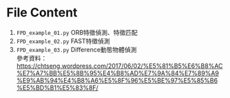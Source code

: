 # File Content
1. `FPD_example_01.py` ORB特徵偵測、特徵匹配<br>
2. `FPD_example_02.py` FAST特徵偵測<br>
3. `FPD_example_03.py` Difference動態物體偵測<br>
參考資料：https://chtseng.wordpress.com/2017/06/02/%E5%81%B5%E6%B8%AC%E7%A7%BB%E5%8B%95%E4%B8%AD%E7%9A%84%E7%89%A9%E9%AB%94%E4%B8%A6%E5%8F%96%E5%BE%97%E5%85%B6%E5%BD%B1%E5%83%8F/
